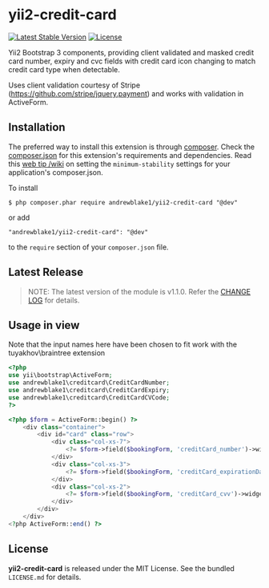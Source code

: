 yii2-credit-card
======================

[![Latest Stable Version](https://poser.pugx.org/andrewblake1/yii2-credit-card/v/stable)](https://packagist.org/packages/andrewblake1/yii2-credit-card)
[![License](https://poser.pugx.org/andrewblake1/yii2-credit-card/license)](https://packagist.org/packages/andrewblake1/yii2-credit-card)

Yii2 Bootstrap 3 components, providing client validated and masked credit card number, expiry and cvc fields with credit card icon changing to match credit card type when detectable.

Uses client validation courtesy of Stripe (https://github.com/stripe/jquery.payment) and works with validation in ActiveForm.

## Installation

The preferred way to install this extension is through [composer](http://getcomposer.org/download/). Check the [composer.json](https://github.com/andrewblake1/yii2-credit-card/blob/master/composer.json) for this extension's requirements and dependencies. Read this [web tip /wiki](http://webtips.krajee.com/setting-composer-minimum-stability-application/) on setting the `minimum-stability` settings for your application's composer.json.

To install

```
$ php composer.phar require andrewblake1/yii2-credit-card "@dev"
```

or add

```
"andrewblake1/yii2-credit-card": "@dev"
```

to the `require` section of your `composer.json` file.

## Latest Release

> NOTE: The latest version of the module is v1.1.0. Refer the [CHANGE LOG](https://github.com/andrewblake1/yii2-credit-card/blob/master/CHANGE.md) for details.

## Usage in view

Note that the input names here have been chosen to fit work with the tuyakhov\braintree extension

```php
<?php
use yii\bootstrap\ActiveForm;
use andrewblake1\creditcard\CreditCardNumber;
use andrewblake1\creditcard\CreditCardExpiry;
use andrewblake1\creditcard\CreditCardCVCode;
?>

<?php $form = ActiveForm::begin() ?>
    <div class="container">
        <div id="card" class="row">
            <div class="col-xs-7">
                <?= $form->field($bookingForm, 'creditCard_number')->widget(CreditCardNumber::className(), ['name' => 'creditCard_number',]) ?>
            </div>
            <div class="col-xs-3">
                <?= $form->field($bookingForm, 'creditCard_expirationDate')->widget(CreditCardExpiry::className(), ['name' => 'creditCard_expirationDate',]) ?>
            </div>
            <div class="col-xs-2">
                <?= $form->field($bookingForm, 'creditCard_cvv')->widget(CreditCardCVCode::className(), ['name' => 'creditCard_cvv',]) ?>
            </div>
        </div>
    </div>
<?php ActiveForm::end() ?>
```
## License

**yii2-credit-card** is released under the MIT License. See the bundled `LICENSE.md` for details.

